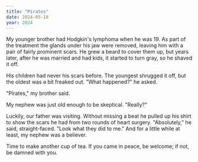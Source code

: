 ```yaml
---
title: "Pirates"
date: 2024-05-18
year: 2024
---
```


My younger brother had Hodgkin's lymphoma when he was 19.
As part of the treatment the glands under his jaw were removed,
leaving him with a pair of fairly prominent scars.
He grew a beard to cover them up,
but years later,
after he was married and had kids,
it started to turn gray,
so he shaved it off.

His children had never his scars before.
The youngest shrugged it off,
but the oldest was a bit freaked out.
"What happened?" he asked.

"Pirates,"
my brother said.

My nephew was just old enough to be skeptical.
"Really?"

Luckily,
our father was visiting.
Without missing a beat he pulled up his shirt
to show the scars he had from two rounds of heart surgery.
"Absolutely,"
he said,
straight-faced.
"Look what they did to me."
And for a little while at least,
my nephew was a believer.

Time to make another cup of tea.
If you came in peace, be welcome;
if not, be damned with you.
